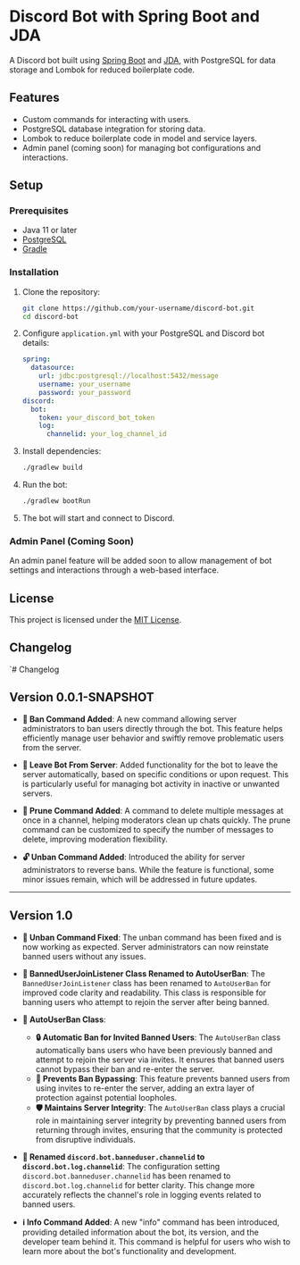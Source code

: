 
# Discord Bot with Spring Boot and JDA

A Discord bot built using [Spring Boot](https://spring.io/projects/spring-boot) and [JDA](https://github.com/DV8FromTheWorld/JDA), with PostgreSQL for data storage and Lombok for reduced boilerplate code.

## Features

- Custom commands for interacting with users.
- PostgreSQL database integration for storing data.
- Lombok to reduce boilerplate code in model and service layers.
- Admin panel (coming soon) for managing bot configurations and interactions.

## Setup

### Prerequisites

- Java 11 or later
- [PostgreSQL](https://www.postgresql.org/)
- [Gradle](https://gradle.org/)

### Installation

1. Clone the repository:

   ```bash
   git clone https://github.com/your-username/discord-bot.git
   cd discord-bot
   ```

2. Configure `application.yml` with your PostgreSQL and Discord bot details:

   ```yaml
   spring:
     datasource:
       url: jdbc:postgresql://localhost:5432/message
       username: your_username
       password: your_password
   discord:
     bot:
       token: your_discord_bot_token
       log:
         channelid: your_log_channel_id
   ```

3. Install dependencies:

   ```bash
   ./gradlew build
   ```

4. Run the bot:

   ```bash
   ./gradlew bootRun
   ```

5. The bot will start and connect to Discord.

### Admin Panel (Coming Soon)

An admin panel feature will be added soon to allow management of bot settings and interactions through a web-based interface.

## License

This project is licensed under the [MIT License](https://opensource.org/licenses/MIT).

## Changelog


`# Changelog

## Version 0.0.1-SNAPSHOT

- **🚫 Ban Command Added**: A new command allowing server administrators to ban users directly through the bot. This feature helps efficiently manage user behavior and swiftly remove problematic users from the server.

- **🚪 Leave Bot From Server**: Added functionality for the bot to leave the server automatically, based on specific conditions or upon request. This is particularly useful for managing bot activity in inactive or unwanted servers.

- **🧹 Prune Command Added**: A command to delete multiple messages at once in a channel, helping moderators clean up chats quickly. The prune command can be customized to specify the number of messages to delete, improving moderation flexibility.

- **🔓 Unban Command Added**: Introduced the ability for server administrators to reverse bans. While the feature is functional, some minor issues remain, which will be addressed in future updates.

---

## Version 1.0

- **🔧 Unban Command Fixed**: The unban command has been fixed and is now working as expected. Server administrators can now reinstate banned users without any issues.

- **🔄 BannedUserJoinListener Class Renamed to AutoUserBan**: The `BannedUserJoinListener` class has been renamed to `AutoUserBan` for improved code clarity and readability. This class is responsible for banning users who attempt to rejoin the server after being banned.

- **🚫 AutoUserBan Class**:
   - **🔒 Automatic Ban for Invited Banned Users**: The `AutoUserBan` class automatically bans users who have been previously banned and attempt to rejoin the server via invites. It ensures that banned users cannot bypass their ban and re-enter the server.
   - **🚫 Prevents Ban Bypassing**: This feature prevents banned users from using invites to re-enter the server, adding an extra layer of protection against potential loopholes.
   - **🛡️ Maintains Server Integrity**: The `AutoUserBan` class plays a crucial role in maintaining server integrity by preventing banned users from returning through invites, ensuring that the community is protected from disruptive individuals.

- **📜 Renamed `discord.bot.banneduser.channelid` to `discord.bot.log.channelid`**: The configuration setting `discord.bot.banneduser.channelid` has been renamed to `discord.bot.log.channelid` for better clarity. This change more accurately reflects the channel's role in logging events related to banned users.

- **ℹ️ Info Command Added**: A new "info" command has been introduced, providing detailed information about the bot, its version, and the developer team behind it. This command is helpful for users who wish to learn more about the bot's functionality and development.
  